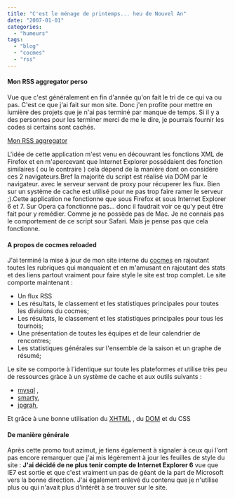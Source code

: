```yaml
---
title: "C'est le ménage de printemps... heu de Nouvel An"
date: "2007-01-01"
categories: 
  - "humeurs"
tags: 
  - "blog"
  - "cocmes"
  - "rss"
---
```


#### Mon RSS aggregator perso

Vue que c'est généralement en fin d'année qu'on fait le tri de ce qui va ou pas. C'est ce que j'ai fait sur mon site. Donc j'en profite pour mettre en lumière des projets que je n'ai pas terminé par manque de temps. Si il y a des personnes pour les terminer merci de me le dire, je pourrais fournir les codes si certains sont cachés.

[Mon RSS aggregator](/aggregator/)

L'idée de cette application m'est venu en découvrant les fonctions XML de Firefox et en m'apercevant que Internet Explorer possédaient des fonction similaires ( ou le contraire ) cela dépend de la manière dont on considére ces 2 navigateurs.Bref la majorité du script est réalisé via DOM par le navigateur. avec le serveur servant de proxy pour récuperer les flux. Bien sur un système de cache est utilisé pour ne pas trop faire ramer le serveur ;).Cette application ne fonctionne que sous Firefox et sous Internet Explorer 6 et 7. Sur Opera ça fonctionne pas... donc il faudrait voir ce qu'y peut être fait pour y remédier. Comme je ne possède pas de Mac. Je ne connais pas le comportement de ce script sour Safari. Mais je pense pas que cela fonctionne.

#### A propos de cocmes reloaded

J'ai terminé la mise à jour de mon site interne du [cocmes](/cocmes/) en rajoutant toutes les rubriques qui manquaient et en m'amusant en rajoutant des stats et des liens partout vraiment pour faire style le site est trop complet. Le site comporte maintenant :

- Un flux RSS
- Les résultats, le classement et les statistiques principales pour toutes les divisions du cocmes;
- Les résultats, le classement et les statistiques principales pour tous les tournois;
- Une présentation de toutes les équipes et de leur calendrier de rencontres;
- Les statistiques générales sur l'ensemble de la saison et un graphe de résumé;

Le site se comporte à l'identique sur toute les plateformes _et_ utilise très peu de ressources gràce à un système de cache et aux outils suivants :

- [mysql](http://www.mysql.com "le site officiel de MySQL") ,
- [smarty](http://smarty.php.net/manual/fr/ "le site officiel de Smarty"),
- [jpgrah](http://www.aditus.nu/jpgraph/ "le site officiel de Jpgrah"),

Et grâce à une bonne utilisation du [XHTML](http://nyams.planbweb.com/xhtml.html) , du [DOM](http://nyams.planbweb.com/dom.html) et du CSS

#### De manière générale

Après cette promo tout azimut, je tiens également à signaler à ceux qui l'ont pas encore remarquer que j'ai mis légèrement à jour les feuilles de style du site : **J'ai décidé de ne plus tenir compte de Internet Explorer 6** vue que IE7 est sortie et que c'est vraiment un pas de géant de la part de Microsoft vers la bonne direction. J'ai également enlevé du contenu que je n'utilise plus ou qui n'avait plus d'intérêt à se trouver sur le site.
